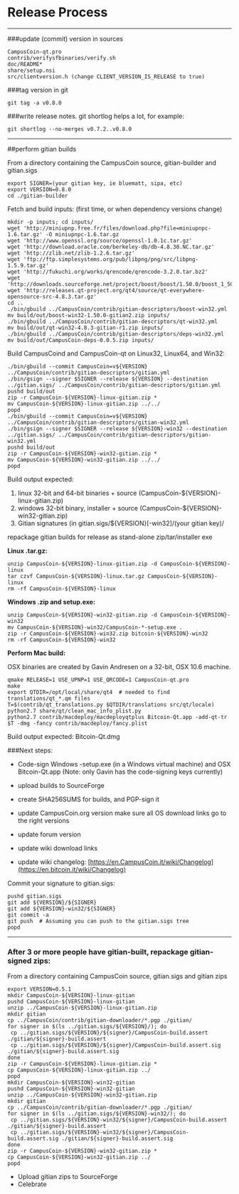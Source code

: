 Release Process
====================

* * *

###update (commit) version in sources


	CampusCoin-qt.pro
	contrib/verifysfbinaries/verify.sh
	doc/README*
	share/setup.nsi
	src/clientversion.h (change CLIENT_VERSION_IS_RELEASE to true)

###tag version in git

	git tag -a v0.8.0

###write release notes. git shortlog helps a lot, for example:

	git shortlog --no-merges v0.7.2..v0.8.0

* * *

##perform gitian builds

 From a directory containing the CampusCoin source, gitian-builder and gitian.sigs
  
	export SIGNER=(your gitian key, ie bluematt, sipa, etc)
	export VERSION=0.8.0
	cd ./gitian-builder

 Fetch and build inputs: (first time, or when dependency versions change)

	mkdir -p inputs; cd inputs/
	wget 'http://miniupnp.free.fr/files/download.php?file=miniupnpc-1.6.tar.gz' -O miniupnpc-1.6.tar.gz
	wget 'http://www.openssl.org/source/openssl-1.0.1c.tar.gz'
	wget 'http://download.oracle.com/berkeley-db/db-4.8.30.NC.tar.gz'
	wget 'http://zlib.net/zlib-1.2.6.tar.gz'
	wget 'ftp://ftp.simplesystems.org/pub/libpng/png/src/libpng-1.5.9.tar.gz'
	wget 'http://fukuchi.org/works/qrencode/qrencode-3.2.0.tar.bz2'
	wget 'http://downloads.sourceforge.net/project/boost/boost/1.50.0/boost_1_50_0.tar.bz2'
	wget 'http://releases.qt-project.org/qt4/source/qt-everywhere-opensource-src-4.8.3.tar.gz'
	cd ..
	./bin/gbuild ../CampusCoin/contrib/gitian-descriptors/boost-win32.yml
	mv build/out/boost-win32-1.50.0-gitian2.zip inputs/
	./bin/gbuild ../CampusCoin/contrib/gitian-descriptors/qt-win32.yml
	mv build/out/qt-win32-4.8.3-gitian-r1.zip inputs/
	./bin/gbuild ../CampusCoin/contrib/gitian-descriptors/deps-win32.yml
	mv build/out/CampusCoin-deps-0.0.5.zip inputs/

 Build CampusCoind and CampusCoin-qt on Linux32, Linux64, and Win32:
  
	./bin/gbuild --commit CampusCoin=v${VERSION} ../CampusCoin/contrib/gitian-descriptors/gitian.yml
	./bin/gsign --signer $SIGNER --release ${VERSION} --destination ../gitian.sigs/ ../CampusCoin/contrib/gitian-descriptors/gitian.yml
	pushd build/out
	zip -r CampusCoin-${VERSION}-linux-gitian.zip *
	mv CampusCoin-${VERSION}-linux-gitian.zip ../../
	popd
	./bin/gbuild --commit CampusCoin=v${VERSION} ../CampusCoin/contrib/gitian-descriptors/gitian-win32.yml
	./bin/gsign --signer $SIGNER --release ${VERSION}-win32 --destination ../gitian.sigs/ ../CampusCoin/contrib/gitian-descriptors/gitian-win32.yml
	pushd build/out
	zip -r CampusCoin-${VERSION}-win32-gitian.zip *
	mv CampusCoin-${VERSION}-win32-gitian.zip ../../
	popd

  Build output expected:

  1. linux 32-bit and 64-bit binaries + source (CampusCoin-${VERSION}-linux-gitian.zip)
  2. windows 32-bit binary, installer + source (CampusCoin-${VERSION}-win32-gitian.zip)
  3. Gitian signatures (in gitian.sigs/${VERSION}[-win32]/(your gitian key)/

repackage gitian builds for release as stand-alone zip/tar/installer exe

**Linux .tar.gz:**

	unzip CampusCoin-${VERSION}-linux-gitian.zip -d CampusCoin-${VERSION}-linux
	tar czvf CampusCoin-${VERSION}-linux.tar.gz CampusCoin-${VERSION}-linux
	rm -rf CampusCoin-${VERSION}-linux

**Windows .zip and setup.exe:**

	unzip CampusCoin-${VERSION}-win32-gitian.zip -d CampusCoin-${VERSION}-win32
	mv CampusCoin-${VERSION}-win32/CampusCoin-*-setup.exe .
	zip -r CampusCoin-${VERSION}-win32.zip bitcoin-${VERSION}-win32
	rm -rf CampusCoin-${VERSION}-win32

**Perform Mac build:**

  OSX binaries are created by Gavin Andresen on a 32-bit, OSX 10.6 machine.

	qmake RELEASE=1 USE_UPNP=1 USE_QRCODE=1 CampusCoin-qt.pro
	make
	export QTDIR=/opt/local/share/qt4  # needed to find translations/qt_*.qm files
	T=$(contrib/qt_translations.py $QTDIR/translations src/qt/locale)
	python2.7 share/qt/clean_mac_info_plist.py
	python2.7 contrib/macdeploy/macdeployqtplus Bitcoin-Qt.app -add-qt-tr $T -dmg -fancy contrib/macdeploy/fancy.plist

 Build output expected: Bitcoin-Qt.dmg

###Next steps:

* Code-sign Windows -setup.exe (in a Windows virtual machine) and
  OSX Bitcoin-Qt.app (Note: only Gavin has the code-signing keys currently)

* upload builds to SourceForge

* create SHA256SUMS for builds, and PGP-sign it

* update CampusCoin.org version
  make sure all OS download links go to the right versions

* update forum version

* update wiki download links

* update wiki changelog: [https://en.CampusCoin.it/wiki/Changelog](https://en.bitcoin.it/wiki/Changelog)

Commit your signature to gitian.sigs:

	pushd gitian.sigs
	git add ${VERSION}/${SIGNER}
	git add ${VERSION}-win32/${SIGNER}
	git commit -a
	git push  # Assuming you can push to the gitian.sigs tree
	popd

-------------------------------------------------------------------------

### After 3 or more people have gitian-built, repackage gitian-signed zips:

From a directory containing CampusCoin source, gitian.sigs and gitian zips

	export VERSION=0.5.1
	mkdir CampusCoin-${VERSION}-linux-gitian
	pushd CampusCoin-${VERSION}-linux-gitian
	unzip ../CampusCoin-${VERSION}-linux-gitian.zip
	mkdir gitian
	cp ../CampusCoin/contrib/gitian-downloader/*.pgp ./gitian/
	for signer in $(ls ../gitian.sigs/${VERSION}/); do
	 cp ../gitian.sigs/${VERSION}/${signer}/CampusCoin-build.assert ./gitian/${signer}-build.assert
	 cp ../gitian.sigs/${VERSION}/${signer}/CampusCoin-build.assert.sig ./gitian/${signer}-build.assert.sig
	done
	zip -r CampusCoin-${VERSION}-linux-gitian.zip *
	cp CampusCoin-${VERSION}-linux-gitian.zip ../
	popd
	mkdir CampusCoin-${VERSION}-win32-gitian
	pushd CampusCoin-${VERSION}-win32-gitian
	unzip ../CampusCoin-${VERSION}-win32-gitian.zip
	mkdir gitian
	cp ../CampusCoin/contrib/gitian-downloader/*.pgp ./gitian/
	for signer in $(ls ../gitian.sigs/${VERSION}-win32/); do
	 cp ../gitian.sigs/${VERSION}-win32/${signer}/CampusCoin-build.assert ./gitian/${signer}-build.assert
	 cp ../gitian.sigs/${VERSION}-win32/${signer}/CampusCoin-build.assert.sig ./gitian/${signer}-build.assert.sig
	done
	zip -r CampusCoin-${VERSION}-win32-gitian.zip *
	cp CampusCoin-${VERSION}-win32-gitian.zip ../
	popd

- Upload gitian zips to SourceForge
- Celebrate 

